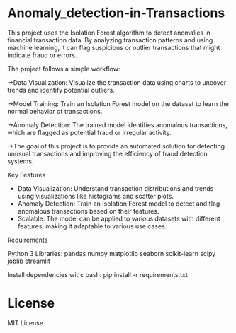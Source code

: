 # Anomaly_detection-in-Transactions

This project uses the Isolation Forest algorithm to detect anomalies in financial transaction data. By analyzing transaction patterns and using machine learning, it can flag suspicious or outlier transactions that might indicate fraud or errors.

The project follows a simple workflow:

->Data Visualization: Visualize the transaction data using charts to uncover trends and identify potential outliers.

->Model Training: Train an Isolation Forest model on the dataset to learn the normal behavior of transactions.

->Anomaly Detection: The trained model identifies anomalous transactions, which are flagged as potential fraud or irregular activity.

->The goal of this project is to provide an automated solution for detecting unusual transactions and improving the efficiency of fraud detection systems.

Key Features
* Data Visualization: Understand transaction distributions and trends using visualizations like histograms and scatter plots.
* Anomaly Detection: Train an Isolation Forest model to detect and flag anomalous transactions based on their features.
* Scalable: The model can be applied to various datasets with different features, making it adaptable to various use cases.

  
Requirements

Python 3
Libraries: pandas
numpy
matplotlib
seaborn
scikit-learn
scipy
joblib
streamlit



Install dependencies with:
bash:
pip install -r requirements.txt

# License
MIT License
